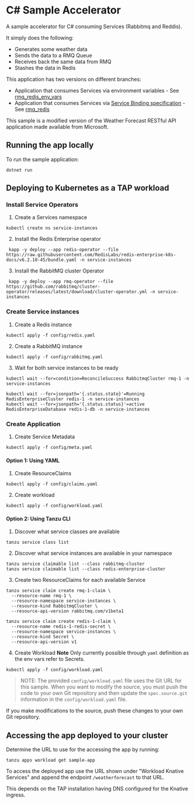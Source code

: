 # C# Sample Accelerator

A sample accelerator for C# consuming Services (Rabbitmq and Reddis).

It simply does the following:
* Generates some weather data
* Sends the data to a RMQ Queue
* Receives back the same data from RMQ
* Stashes the data in Redis

This application has two versions on different branches:
- Application that consumes Services via environment variables - See [rmq_redis_env_vars](https://github.com/Samze/csharp-weatherforecast/tree/rmq_redis_env_vars)
- Application that consumes Services via [Service Binding specification](https://github.com/servicebinding/spec) - See [rmq_redis](https://github.com/Samze/csharp-weatherforecast/tree/rmq_redis)

This sample is a modified version of the Weather Forecast RESTful API application made available from Microsoft.

## Running the app locally

To run the sample application:

```console
dotnet run
```

## Deploying to Kubernetes as a TAP workload

### Install Service Operators
1. Create a Services namespace
```console
kubectl create ns service-instances
```

2. Install the Redis Enterprise operator
```console
 kapp -y deploy --app redis-operator --file https://raw.githubusercontent.com/RedisLabs/redis-enterprise-k8s-docs/v6.2.10-45/bundle.yaml -n service-instances
```

3. Install the RabbitMQ cluster Operator
```console
 kapp -y deploy --app rmq-operator --file https://github.com/rabbitmq/cluster-operator/releases/latest/download/cluster-operator.yml -n service-instances
 ```

### Create Service instances

1. Create a Redis instance
```console
kubectl apply -f config/redis.yaml
 ```

2. Create a RabbitMQ instance
```console
kubectl apply -f config/rabbitmq.yaml
```

3. Wait for both service instances to be ready
```console
kubectl wait --for=condition=ReconcileSuccess RabbitmqCluster rmq-1 -n service-instances

kubectl wait --for=jsonpath='{.status.state}'=Running RedisEnterpriseCluster redis-1 -n service-instances
kubectl wait --for=jsonpath='{.status.status}'=active RedisEnterpriseDatabase redis-1-db -n service-instances
```

### Create Application

1. Create Service Metadata
```console
kubectl apply -f config/meta.yaml
```

#### Option 1: Using YAML
1. Create ResourceClaims
```console
kubectl apply -f config/claims.yaml
```

2. Create workload
```console
kubectl apply -f config/workload.yaml
```

#### Option 2: Using Tanzu CLI
1. Discover what service classes are available
```console
tanzu service class list
```

2. Discover what service instances are available in your namespace
```console
tanzu service claimable list --class rabbitmq-cluster
tanzu service claimable list --class redis-enterprise-cluster
```

3. Create two ResourceClaims for each available Service
```console
tanzu service claim create rmq-1-claim \
  --resource-name rmq-1 \
  --resource-namespace service-instances \
  --resource-kind RabbitmqCluster \
  --resource-api-version rabbitmq.com/v1beta1
```

```console
tanzu service claim create redis-1-claim \
  --resource-name redis-1-redis-secret \
  --resource-namespace service-instances \
  --resource-kind Secret \
  --resource-api-version v1
```

4. Create Workload
**Note** Only currently possible through `yaml` definition as the env vars refer to Secrets.
```console
kubectl apply -f config/workload.yaml
```

> NOTE: The provided `config/workload.yaml` file uses the Git URL for this sample. When you want to modify the source, you must push the code to your own Git repository and then update the `spec.source.git` information in the `config/workload.yaml` file.

If you make modifications to the source, push these changes to your own Git repository.

## Accessing the app deployed to your cluster

Determine the URL to use for the accessing the app by running:

```
tanzu apps workload get sample-app
```

To access the deployed app use the URL shown under "Workload Knative Services" and append the endpoint `/weatherforecast` to that URL.

This depends on the TAP installation having DNS configured for the Knative ingress.

